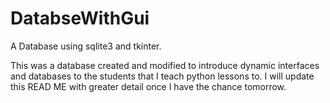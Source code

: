 # DatabseWithGui
A Database using sqlite3 and tkinter.

This was a database created and modified to introduce dynamic interfaces and databases to the students that I teach python 
lessons to. I will update this READ ME with greater detail once I have the chance tomorrow.
